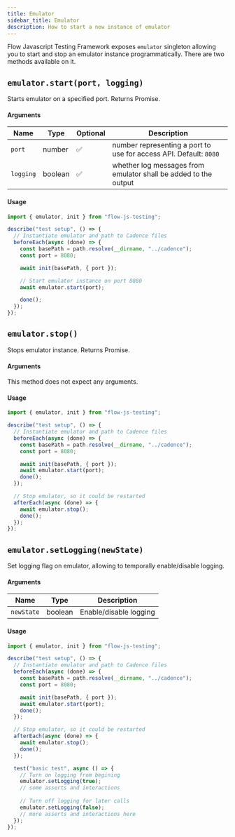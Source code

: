 ```yaml
---
title: Emulator
sidebar_title: Emulator
description: How to start a new instance of emulator
---
```


Flow Javascript Testing Framework exposes `emulator` singleton allowing you to start and stop an emulator instance programmatically. There are two methods available on it.

## `emulator.start(port, logging)`

Starts emulator on a specified port. Returns Promise.

#### Arguments

| Name      | Type    | Optional | Description                                                       |
| --------- | ------- | -------- | ----------------------------------------------------------------- |
| `port`    | number  | ✅       | number representing a port to use for access API. Default: `8080` |
| `logging` | boolean | ✅       | whether log messages from emulator shall be added to the output   |

#### Usage

```javascript
import { emulator, init } from "flow-js-testing";

describe("test setup", () => {
  // Instantiate emulator and path to Cadence files
  beforeEach(async (done) => {
    const basePath = path.resolve(__dirname, "../cadence");
    const port = 8080;

    await init(basePath, { port });

    // Start emulator instance on port 8080
    await emulator.start(port);

    done();
  });
});
```

## `emulator.stop()`

Stops emulator instance. Returns Promise.

#### Arguments

This method does not expect any arguments.

#### Usage

```javascript
import { emulator, init } from "flow-js-testing";

describe("test setup", () => {
  // Instantiate emulator and path to Cadence files
  beforeEach(async (done) => {
    const basePath = path.resolve(__dirname, "../cadence");
    const port = 8080;

    await init(basePath, { port });
    await emulator.start(port);
    done();
  });

  // Stop emulator, so it could be restarted
  afterEach(async (done) => {
    await emulator.stop();
    done();
  });
});
```

## `emulator.setLogging(newState)`

Set logging flag on emulator, allowing to temporally enable/disable logging.

#### Arguments

| Name       | Type    | Description            |
| ---------- | ------- | ---------------------- |
| `newState` | boolean | Enable/disable logging |

#### Usage

```javascript
import { emulator, init } from "flow-js-testing";

describe("test setup", () => {
  // Instantiate emulator and path to Cadence files
  beforeEach(async (done) => {
    const basePath = path.resolve(__dirname, "../cadence");
    const port = 8080;

    await init(basePath, { port });
    await emulator.start(port);
    done();
  });

  // Stop emulator, so it could be restarted
  afterEach(async (done) => {
    await emulator.stop();
    done();
  });

  test("basic test", async () => {
    // Turn on logging from begining
    emulator.setLogging(true);
    // some asserts and interactions
    
    // Turn off logging for later calls
    emulator.setLogging(false);
    // more asserts and interactions here
  });
});
```
